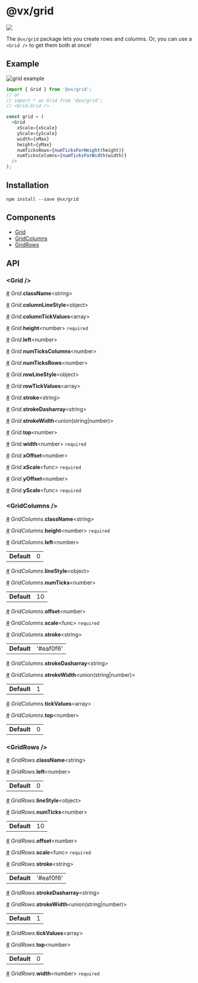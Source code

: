 # @vx/grid

<a title="@vx/grid npm downloads" href="https://www.npmjs.com/package/@vx/grid">
  <img src="https://img.shields.io/npm/dm/@vx/grid.svg?style=flat-square" />
</a>

The `@vx/grid` package lets you create rows and columns. Or, you can use a `<Grid />` to get them both at once!

## Example

![grid example](http://i.imgur.com/KPmq4XV.png)

```js
import { Grid } from '@vx/grid';
// or
// import * as Grid from '@vx/grid';
// <Grid.Grid />

const grid = (
  <Grid
    xScale={xScale}
    yScale={yScale}
    width={xMax}
    height={yMax}
    numTicksRows={numTicksForHeight(height)}
    numTicksColumns={numTicksForWidth(width)}
  />
);
```


## Installation

```
npm install --save @vx/grid
```


## Components



  - [Grid](#grid-)
  - [GridColumns](#gridcolumns-)
  - [GridRows](#gridrows-)

## API



<h3 id="grid-">&lt;Grid /&gt;</h3>


<a id="#Grid__className" name="Grid__className" href="#Grid__className">#</a> *Grid*.**className**&lt;string&gt;  

<a id="#Grid__columnLineStyle" name="Grid__columnLineStyle" href="#Grid__columnLineStyle">#</a> *Grid*.**columnLineStyle**&lt;object&gt;  

<a id="#Grid__columnTickValues" name="Grid__columnTickValues" href="#Grid__columnTickValues">#</a> *Grid*.**columnTickValues**&lt;array&gt;  

<a id="#Grid__height" name="Grid__height" href="#Grid__height">#</a> *Grid*.**height**&lt;number&gt; `required` 

<a id="#Grid__left" name="Grid__left" href="#Grid__left">#</a> *Grid*.**left**&lt;number&gt;  

<a id="#Grid__numTicksColumns" name="Grid__numTicksColumns" href="#Grid__numTicksColumns">#</a> *Grid*.**numTicksColumns**&lt;number&gt;  

<a id="#Grid__numTicksRows" name="Grid__numTicksRows" href="#Grid__numTicksRows">#</a> *Grid*.**numTicksRows**&lt;number&gt;  

<a id="#Grid__rowLineStyle" name="Grid__rowLineStyle" href="#Grid__rowLineStyle">#</a> *Grid*.**rowLineStyle**&lt;object&gt;  

<a id="#Grid__rowTickValues" name="Grid__rowTickValues" href="#Grid__rowTickValues">#</a> *Grid*.**rowTickValues**&lt;array&gt;  

<a id="#Grid__stroke" name="Grid__stroke" href="#Grid__stroke">#</a> *Grid*.**stroke**&lt;string&gt;  

<a id="#Grid__strokeDasharray" name="Grid__strokeDasharray" href="#Grid__strokeDasharray">#</a> *Grid*.**strokeDasharray**&lt;string&gt;  

<a id="#Grid__strokeWidth" name="Grid__strokeWidth" href="#Grid__strokeWidth">#</a> *Grid*.**strokeWidth**&lt;union(string|number)&gt;  

<a id="#Grid__top" name="Grid__top" href="#Grid__top">#</a> *Grid*.**top**&lt;number&gt;  

<a id="#Grid__width" name="Grid__width" href="#Grid__width">#</a> *Grid*.**width**&lt;number&gt; `required` 

<a id="#Grid__xOffset" name="Grid__xOffset" href="#Grid__xOffset">#</a> *Grid*.**xOffset**&lt;number&gt;  

<a id="#Grid__xScale" name="Grid__xScale" href="#Grid__xScale">#</a> *Grid*.**xScale**&lt;func&gt; `required` 

<a id="#Grid__yOffset" name="Grid__yOffset" href="#Grid__yOffset">#</a> *Grid*.**yOffset**&lt;number&gt;  

<a id="#Grid__yScale" name="Grid__yScale" href="#Grid__yScale">#</a> *Grid*.**yScale**&lt;func&gt; `required` 

<h3 id="gridcolumns-">&lt;GridColumns /&gt;</h3>


<a id="#GridColumns__className" name="GridColumns__className" href="#GridColumns__className">#</a> *GridColumns*.**className**&lt;string&gt;  

<a id="#GridColumns__height" name="GridColumns__height" href="#GridColumns__height">#</a> *GridColumns*.**height**&lt;number&gt; `required` 

<a id="#GridColumns__left" name="GridColumns__left" href="#GridColumns__left">#</a> *GridColumns*.**left**&lt;number&gt;  <table><tr><td><strong>Default</strong></td><td>0</td></td></table>

<a id="#GridColumns__lineStyle" name="GridColumns__lineStyle" href="#GridColumns__lineStyle">#</a> *GridColumns*.**lineStyle**&lt;object&gt;  

<a id="#GridColumns__numTicks" name="GridColumns__numTicks" href="#GridColumns__numTicks">#</a> *GridColumns*.**numTicks**&lt;number&gt;  <table><tr><td><strong>Default</strong></td><td>10</td></td></table>

<a id="#GridColumns__offset" name="GridColumns__offset" href="#GridColumns__offset">#</a> *GridColumns*.**offset**&lt;number&gt;  

<a id="#GridColumns__scale" name="GridColumns__scale" href="#GridColumns__scale">#</a> *GridColumns*.**scale**&lt;func&gt; `required` 

<a id="#GridColumns__stroke" name="GridColumns__stroke" href="#GridColumns__stroke">#</a> *GridColumns*.**stroke**&lt;string&gt;  <table><tr><td><strong>Default</strong></td><td>'#eaf0f6'</td></td></table>

<a id="#GridColumns__strokeDasharray" name="GridColumns__strokeDasharray" href="#GridColumns__strokeDasharray">#</a> *GridColumns*.**strokeDasharray**&lt;string&gt;  

<a id="#GridColumns__strokeWidth" name="GridColumns__strokeWidth" href="#GridColumns__strokeWidth">#</a> *GridColumns*.**strokeWidth**&lt;union(string|number)&gt;  <table><tr><td><strong>Default</strong></td><td>1</td></td></table>

<a id="#GridColumns__tickValues" name="GridColumns__tickValues" href="#GridColumns__tickValues">#</a> *GridColumns*.**tickValues**&lt;array&gt;  

<a id="#GridColumns__top" name="GridColumns__top" href="#GridColumns__top">#</a> *GridColumns*.**top**&lt;number&gt;  <table><tr><td><strong>Default</strong></td><td>0</td></td></table>

<h3 id="gridrows-">&lt;GridRows /&gt;</h3>


<a id="#GridRows__className" name="GridRows__className" href="#GridRows__className">#</a> *GridRows*.**className**&lt;string&gt;  

<a id="#GridRows__left" name="GridRows__left" href="#GridRows__left">#</a> *GridRows*.**left**&lt;number&gt;  <table><tr><td><strong>Default</strong></td><td>0</td></td></table>

<a id="#GridRows__lineStyle" name="GridRows__lineStyle" href="#GridRows__lineStyle">#</a> *GridRows*.**lineStyle**&lt;object&gt;  

<a id="#GridRows__numTicks" name="GridRows__numTicks" href="#GridRows__numTicks">#</a> *GridRows*.**numTicks**&lt;number&gt;  <table><tr><td><strong>Default</strong></td><td>10</td></td></table>

<a id="#GridRows__offset" name="GridRows__offset" href="#GridRows__offset">#</a> *GridRows*.**offset**&lt;number&gt;  

<a id="#GridRows__scale" name="GridRows__scale" href="#GridRows__scale">#</a> *GridRows*.**scale**&lt;func&gt; `required` 

<a id="#GridRows__stroke" name="GridRows__stroke" href="#GridRows__stroke">#</a> *GridRows*.**stroke**&lt;string&gt;  <table><tr><td><strong>Default</strong></td><td>'#eaf0f6'</td></td></table>

<a id="#GridRows__strokeDasharray" name="GridRows__strokeDasharray" href="#GridRows__strokeDasharray">#</a> *GridRows*.**strokeDasharray**&lt;string&gt;  

<a id="#GridRows__strokeWidth" name="GridRows__strokeWidth" href="#GridRows__strokeWidth">#</a> *GridRows*.**strokeWidth**&lt;union(string|number)&gt;  <table><tr><td><strong>Default</strong></td><td>1</td></td></table>

<a id="#GridRows__tickValues" name="GridRows__tickValues" href="#GridRows__tickValues">#</a> *GridRows*.**tickValues**&lt;array&gt;  

<a id="#GridRows__top" name="GridRows__top" href="#GridRows__top">#</a> *GridRows*.**top**&lt;number&gt;  <table><tr><td><strong>Default</strong></td><td>0</td></td></table>

<a id="#GridRows__width" name="GridRows__width" href="#GridRows__width">#</a> *GridRows*.**width**&lt;number&gt; `required` 
